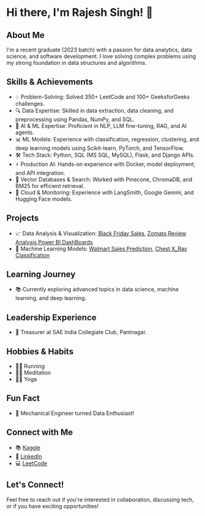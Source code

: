 # Hi there, I'm Rajesh Singh! 👋

## About Me
I'm a recent graduate (2023 batch) with a passion for data analytics, data science, and software development. I love solving complex problems using my strong foundation in data structures and algorithms.

## Skills & Achievements
- 💡 Problem-Solving: Solved 350+ LeetCode and 100+ GeeksforGeeks challenges.
- 🔍 Data Expertise: Skilled in data extraction, data cleaning, and preprocessing using Pandas, NumPy, and SQL.
- 🤖 AI & ML Expertise: Proficient in NLP, LLM fine-tuning, RAG, and AI agents.
- 📊 ML Models: Experience with classification, regression, clustering, and deep learning models using Scikit-learn, PyTorch, and TensorFlow.
- 🛠 Tech Stack: Python, SQL (MS SQL, MySQL), Flask, and Django APIs.
- ⚡ Production AI: Hands-on experience with Docker, model deployment, and API integration.
- 📡 Vector Databases & Search: Worked with Pinecone, ChromaDB, and BM25 for efficient retrieval.
- 🚀 Cloud & Monitoring: Experience with LangSmith, Google Gemini, and Hugging Face models.

## Projects
- 📈 Data Analysis & Visualization: [Black Friday Sales](https://www.kaggle.com/code/rajeshsingh3474/black-friday-sales/notebook), [Zomato Review Analysis](https://www.kaggle.com/CODE/RAJESHSINGH3474/ZOMATO-REVIEWS),[Power BI DashBoards](https://github.com/rajeshsingh123/Power-Bi-Projects)
- 🤖 Machine Learning Models: [Walmart Sales Prediction](https://github.com/RAJESHSINGH123/WALMART_SALES_PREDICTION), [Chest X_Ray Classification](https://github.com/RAJESHSINGH123/CHEST-X-RAY-CLASSIFICATION-)

## Learning Journey
- 📚 Currently exploring advanced topics in data science, machine learning, and deep learning.

## Leadership Experience
- 💼 Treasurer at SAE India Collegiate Club, Pantnagar.

## Hobbies & Habits
- 🏃‍♂️ Running
- 🧘‍♂️ Meditation
- 🧘‍♂️ Yoga

## Fun Fact
- 🚀 Mechanical Engineer turned Data Enthusiast!

## Connect with Me
- 📚 [Kaggle](https://www.kaggle.com/rajeshsingh3474)
- 💼 [LinkedIn](https://www.linkedin.com/in/rajesh-singh-bb39b5217/)
- 💻 [LeetCode](https://leetcode.com/Rajesh7060/)

## Let's Connect!
Feel free to reach out if you're interested in collaboration, discussing tech, or if you have exciting opportunities!
